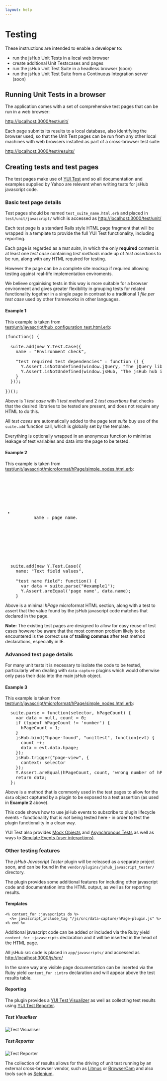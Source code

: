 ```yaml
---
layout: help
---
```


# Testing

These instructions are intended to enable a developer to:

* run the jsHub Unit Tests in a local web browser
* create additional Unit Testscases and pages
* run the jsHub Unit Test Suite in a headless browser (soon)
* run the jsHub Unit Test Suite from a Continuous Integration server (soon)

## Running Unit Tests in a browser

The application comes with a set of comprehensive test pages that can be run in a web browser:

<http://localhost:3000/test/unit/>

Each page submits its results to a local database, also identifying the browser used, so that the Unit Test pages can be run from any other local machines with web browsers installed as part of a cross-browser test suite:

<http://localhost:3000/test/results/>
    
## Creating tests and test pages

The test pages make use of [YUI Test][yt] and so all documentation and examples supplied by Yahoo are relevant when writing tests for jsHub javascript code. 

  [yt]: http://developer.yahoo.com/yui/3/test/

### Basic test page details

Test pages should be named `test_suite_name.html.erb` and placed in `test/unit/javascript/` which is accessed as <http://localhost:3000/test/unit/>

Each test page is a standard Rails style HTML page fragment that will be wrapped in a template to provide the full YUI Test functionality, including reporting.

Each page is regarded as a *test suite*, in which the only **required** content is at least one *test case* containing *test methods* made up of  *test assertions* to be run, along with any HTML required for testing.

However the page can be a complete site mockup if required allowing testing against real-life implementation enviroments.

We believe orgainising tests in this way is more suitable for a browser environment and gives greater flexibility in grouping tests for related functionality together in a single page in contrast to a traditional *1 file per test case* used by other frameworks in other languages.

#### Example 1

This example is taken from [test/unit/javascript/hub_configuration_test.html.erb](http://localhost:3000/test/unit/hub_configuration_test):

<pre class="brush: js;">
(function() {

  suite.add(new Y.Test.Case({ 
    name : "Environment check",
  
    "test required test dependencies" : function () {
      Y.Assert.isNotUndefined(window.jQuery, "The jQuery library is required");
      Y.Assert.isNotUndefined(window.jsHub, "The jsHub hub is required");
    }
  }));

})();
</pre>

Above is 1 *test case* with 1 *test method* and 2 *test assertions* that checks that the desired libraries to be tested are present, and does not require any HTML to do this.

All *test cases* are automatically added to the page *test suite* buy use of the `suite.add` function call, which is globally set by the template. 

Everything is optionally wrapped in an anonymous function to minimise leakage of test variables and data into the page to be tested.

#### Example 2

This example is taken from [test/unit/javascript/microformat/hPage/simple_nodes.html.erb](http://localhost:3000/test/unit/microformat/hPage/simple_nodes):

<pre class="brush: html;">
<div id="example1">
  <div class="hpage">
    <ul>
      <li>
        name : <span class="name">page name</span>.
      </li>
    </ul>
  </div>
</div>
</pre>
<pre class="brush: js;">
  suite.add(new Y.Test.Case({
    name: "Text field values",
    	
    "test name field": function() {
      var data = suite.parse("#example1");
      Y.Assert.areEqual('page name', data.name);
    }
</pre>

Above is a minimal *hPage* microformat HTML section, along with a test to assert that the value found by the jsHub javascript code matches that declared in the page.

**Note:** The existing test pages are designed to allow for easy reuse of test cases however be aware that the most common problem likely to be encountered is the correct use of **trailing commas** after test method declarations, especially in IE.

### Advanced test page details

For many unit tests it is necessary to isolate the code to be tested, particularly when dealing with `data-capture` plugins which would otherwise only pass their data into the main jsHub object.

#### Example 3

This example is taken from [test/unit/javascript/microformat/hPage/simple_nodes.html.erb](http://localhost:3000/test/unit/microformat/hPage/simple_nodes):

<pre class="brush: js;">
  suite.parse = function(selector, hPageCount) {
    var data = null, count = 0;
    if (typeof hPageCount != 'number') {
      hPageCount = 1;
    }
    jsHub.bind("hpage-found", "unittest", function(evt) {
	  count ++;
      data = evt.data.hpage;
    });
    jsHub.trigger("page-view", {
      context: selector
    });
    Y.Assert.areEqual(hPageCount, count, 'wrong number of hPage objects have been found');
  	return data;
  };
</pre>

Above is a method that is commonly used in the test pages to allow for the `data` object captured by a plugin to be exposed to a test assertion (as used in **Example 2** above).

This code shows how to use jsHub events to subscribe to plugin lifecycle events - functionality that is *not* being tested here - in order to test the plugin functionality in a clean way.

YUI Test also provides [Mock Objects][yt-mock] and [Asynchronous Tests][yt-async] as well as ways to [Simulate Events (user interactions)][ye-simulate].

  [yt-mock]: http://developer.yahoo.com/yui/3/test/#mockobjects
  [yt-async]: http://developer.yahoo.com/yui/3/test/#asynctests
  [ye-simulate]: http://developer.yahoo.com/yui/3/event/#eventsimulation


### Other testing features

The *jsHub Javascript Tester* plugin will be released as a separate project soon, and can be found in the `vendor/plugins/jshub_javascript_tester/` directory.

The plugin provides some additional features for including other javascript code and documentation into the HTML output, as well as for reporting results.

#### Templates

    <% content_for :javascripts do %>  
      <%= javascript_include_tag "/js/src/data-capture/hPage-plugin.js" %>
    <% end %>

Additional javascript code can be added or included via the Ruby yield `content_for :javascripts` declaration and it will be inserted in the head of the HTML page.

All jsHub src code is placed in `app/javascripts/` and accessed as <http://localhost:3000/js/src/>

In the same way any visible page documentation can be inserted via the Ruby yield `content_for :intro` declaration and will appear above the test results table. 

#### Reporting

The plugin provides a [YUI Test Visualizer](http://developer.yahoo.com/yui/3/test/#viewing-results) as well as collecting test results using [YUI Test Reporter](http://developer.yahoo.com/yui/3/test/#test-reporting).

##### Test Visualiser

![Test Visualiser](../images/screenshots/test_visualiser.png)

##### Test Reporter

![Test Reporter](../images/screenshots/test_reporter.png)

The collection of results allows for the driving of unit test running by an external cross-browser vendor, such as [Litmus][r1] or [BrowserCam][r2] and also tools such as [Selenium][r3].

  [r1]: http://litmusapp.com/
  [r2]: http://www.browsercam.com/
  [r3]: http://seleniumhq.org/

